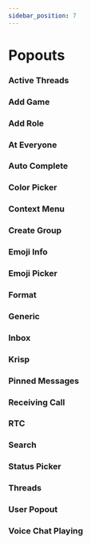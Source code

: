 ```yaml
---
sidebar_position: 7
---
```


# Popouts

### Active Threads

### Add Game

### Add Role

### At Everyone

### Auto Complete

### Color Picker

### Context Menu

### Create Group

### Emoji Info

### Emoji Picker

### Format

### Generic

### Inbox

### Krisp

### Pinned Messages

### Receiving Call

### RTC

### Search

### Status Picker

### Threads

### User Popout

### Voice Chat Playing